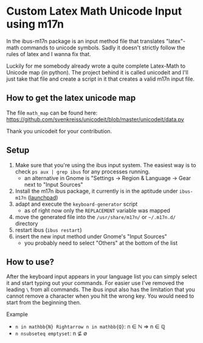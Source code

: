 # Custom Latex Math Unicode Input using m17n

In the ibus-m17n package is an input method file that translates "latex"-math
commands to unicode symbols. Sadly it doesn't strictly follow the rules of latex and
I wanna fix that. 

Luckily for me somebody already wrote a quite complete Latex-Math to Unicode map (in
python). The project behind it is called unicodeit and I'll just take that file and
create a script in it that creates a valid m17n input file.

## How to get the latex unicode map

The file `math_map` can be found here:
https://github.com/svenkreiss/unicodeit/blob/master/unicodeit/data.py

Thank you unicodeit for your contribution.

## Setup

1. Make sure that you're using the ibus input system. The easiest way is to check `ps aux | grep ibus` for any processes running.
    - an alternative in Gnome is "Settings →  Region & Language →  Gear next to "Input Sources"
2. Install the m17n ibus package, it currently is in the aptitude under `ibus-m17n` ([launchpad](https://launchpad.net/ubuntu/+source/ibus-m17n))
3. adapt and execute the `keyboard-generator` script
    - as of right now only the `REPLACEMENT` variable was mapped
4. move the generated file into the `/usr/share/m17n/` or `~/.m17n.d/` directory
5. restart ibus (`ibus restart`)
6. insert the new input method under Gnome's "Input Sources"
    - you probably need to select "Others" at the bottom of the list


## How to use?

After the keyboard input appears in your language list you can simply select it and start typing out your commands. For easier use I've removed the leading `\` from all commands. The ibus input also has the limitation that you cannot remove a character when you hit the wrong key. You would need to start from the beginning then.

Example
- `n in mathbb{N} Rightarrow n in mathbb{Q}`: n ∈ ℕ ⇒ n ∈ ℚ
- `n nsubseteq emptyset`: n ⊈ ∅
